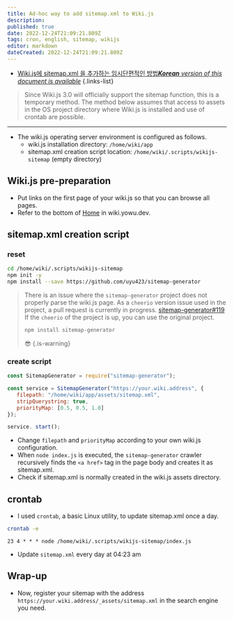 ```yaml
---
title: Ad-hoc way to add sitemap.xml to Wiki.js
description: 
published: true
date: 2022-12-24T21:09:21.809Z
tags: cron, english, sitemap, wikijs
editor: markdown
dateCreated: 2022-12-24T21:09:21.809Z
---
```


- [Wiki.js에 sitemap.xml 을 추가하는 임시단편적인 방법***Korean** version of this document is available*](/ko/dev/Wiki-js/How-to-add-temporary-sitemap-xml-to-Wiki-js)
{.links-list}

> Since Wiki.js 3.0 will officially support the sitemap function, this is a temporary method.
> The method below assumes that access to assets in the OS project directory where Wiki.js is installed and use of crontab are possible.

---

- The wiki.js operating server environment is configured as follows.
   - wiki.js installation directory: `/home/wiki/app`
   - sitemap.xml creation script location: `/home/wiki/.scripts/wikijs-sitemap` (empty directory)
  
## Wiki.js pre-preparation

- Put links on the first page of your wiki.js so that you can browse all pages.
- Refer to the bottom of [Home](/home) in wiki.yowu.dev.

## sitemap.xml creation script

### reset

```bash
cd /home/wiki/.scripts/wikijs-sitemap
npm init -y
npm install --save https://github.com/uyu423/sitemap-generator
```

> There is an issue where the `sitemap-generator` project does not properly parse the wiki.js page.
> As a `cheerio` version issue used in the project, a pull request is currently in progress. [sitemap-generator#119](https://github.com/lgraubner/sitemap-generator/pull/119)
> If the `cheerio` of the project is up, you can use the original project.
> ```bash
> npm install sitemap-generator
> ```
> 😎
{.is-warning}

### create script

```javascript
const SitemapGenerator = require("sitemap-generator");

const service = SitemapGenerator("https://your.wiki.address", {
   filepath: "/home/wiki/app/assets/sitemap.xml",
   stripQuerystring: true,
   priorityMap: [0.5, 0.5, 1.0]
});

service. start();
```

- Change `filepath` and `priorityMap` according to your own wiki.js configuration.
- When `node index.js` is executed, the `sitemap-generator` crawler recursively finds the `<a href>` tag in the page body and creates it as sitemap.xml.
- Check if sitemap.xml is normally created in the wiki.js assets directory.

## crontab

- I used `crontab`, a basic Linux utility, to update sitemap.xml once a day.

```bash
crontab -e
```
```cron
23 4 * * * node /home/wiki/.scripts/wikijs-sitemap/index.js
```
- Update `sitemap.xml` every day at 04:23 am

## Wrap-up

- Now, register your sitemap with the address `https://your.wiki.address/_assets/sitemap.xml` in the search engine you need.